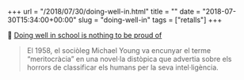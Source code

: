 +++
url = "/2018/07/30/doing-well-in.html"
title = ""
date = "2018-07-30T15:34:00+00:00"
slug = "doing-well-in"
tags = ["retalls"]
+++

📎 [Doing well in school is nothing to be proud of](https://qz.com/1342520/doing-well-in-school-is-nothing-to-be-proud-of/)

> El 1958, el sociòleg Michael Young va encunyar el terme “meritocràcia” en una novel·la distòpica que advertia sobre els horrors de classificar els humans per la seva intel·ligència.